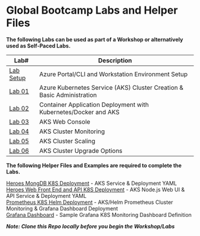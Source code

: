 # Global Bootcamp Labs and Helper Files
**The following Labs can be used as part of a Workshop or alternatively used as Self-Paced Labs.**

| Lab#  | Description |
| ------------- | ------------- |
|[Lab Setup](./day1-labs/00-lab-environment.md)|Azure Portal/CLI and Workstation Environment Setup|
|[Lab 01](./day1-labs/01-create-aks-cluster.md)|Azure Kubernetes Service (AKS) Cluster Creation & Basic Administration|
|[Lab 02](./day1-labs/02-deploy-app-aks.md)|Container Application Deployment with Kubernetes/Docker and AKS|
|[Lab 03](./day1-labs/03-kubernetes-ui.md)|AKS Web Console|
|[Lab 04](./day1-labs/04-monitoring-k8s.md)|AKS Cluster Monitoring|
|[Lab 05](./day1-labs/05-cluster-scaling.md)|AKS Cluster Scaling|
|[Lab 06](./day1-labs/06-cluster-upgrading.md)|AKS Cluster Upgrade Options|

**The following Helper Files and Examples are required to complete the Labs.**  

[Heroes MongDB K8S Deployment](./helper-files/heroes-db.yaml) - AKS Service & Deployment YAML  
[Heroes Web Front End and API K8S Deployment](./helper-files/heroes-web-api.yaml) - AKS Node.js Web UI & API Service & Deployment YAML  
[Prometheus K8S Helm Deployment](./helper-files/prometheus-configforhelm.yaml) - AKS/Helm Prometheus Cluster Monitoring & Grafana Dashboard Deployment  
[Grafana Dashboard](./helper-files/grafana-dashboard.json) - Sample Grafana K8S Monitoring Dashboard Definition  

***Note: Clone this Repo locally before you begin the Workshop/Labs***

